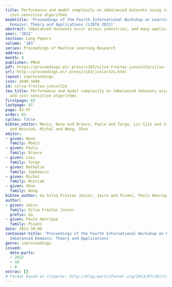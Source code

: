 ```yaml
---
title: Performance and model complexity on imbalanced datasets using resampling and
  cost-sensitive algorithms
booktitle: 'Proceedings of the Fourth International Workshop on Learning with Imbalanced
  Domains: Theory and Applications (LIDTA 2022)'
abstract: Imbalanced datasets occur across industries, and many applications with high economical interest deal with them, such as fraud detection and churn prediction. Resampling is commonly used to overcome the tendency of machine learning algorithms to favor the majority class error minimization, while cost-sensitive algorithms are less used. In this paper, cost-sensitive algorithms (BayesMinimumRisk, Thresholding, Cost-Sensitive Decision Tree and Cost-Sensitive Random Forest) and resampling techniques (SMOTE, SMOTETomek and TomekLinks) combined with kNN, Decision Tree, Random Forest and AdaBoost were compared on binary classification problems. The results were analyzed with respect to relative performance over different imbalance ratios. The influence of these techniques for handling the class imbalance on the machine learning models complexities was also investigated. The experiments were performed using synthetic datasets and 90 real-world datasets.
year: '2022'
section: Long Papers
volume: '183'
series: Proceedings of Machine Learning Research
address:
month: 0
publisher: PMLR
pdf: https://proceedings.mlr.press/v183/silva-freitas-junior22a/silva-freitas-junior22a.pdf
url: http://proceedings.mlr.press/v183/junior22a.html
layout: inproceedings
issn: 2640-3498
id: silva-freitas-junior22a
tex_title: Performance and model complexity on imbalanced datasets using resampling
  and cost-sensitive algorithms
firstpage: 83
lastpage: 97
page: 83-97
order: 83
cycles: false
bibtex_editor: Moniz, Nuno and Branco, Paula and Torgo, Lu\'{i}s and Japkowicz, Nathalie
  and Wozniak, Michal and Wang, Shuo
editor:
- given: Nuno
  family: Moniz
- given: Paula
  family: Branco
- given: Luís
  family: Torgo
- given: Nathalie
  family: Japkowicz
- given: Michal
  family: Wozniak
- given: Shuo
  family: Wang
bibtex_author: da Silva Freitas Junior, Jairo and Pisani, Paulo Henrique
author:
- given: Jairo
  family: Silva Freitas Junior
  prefix: da
- given: Paulo Henrique
  family: Pisani
date: 2022-10-08
container-title: 'Proceedings of the Fourth International Workshop on Learning with
  Imbalanced Domains: Theory and Applications'
genre: inproceedings
issued:
  date-parts:
  - 2022
  - 10
  - 8
extras: []
# Format based on citeproc: http://blog.martinfenner.org/2013/07/30/citeproc-yaml-for-bibliographies/
---
```


